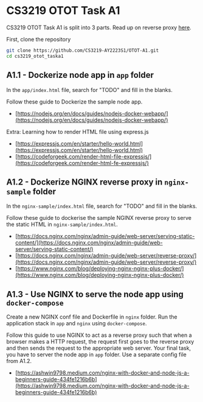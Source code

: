 # CS3219 OTOT Task A1

CS3219 OTOT Task A1 is split into 3 parts. Read up on reverse proxy [here](https://www.upguard.com/blog/reverse-proxy-vs-load-balancer).

First, clone the repository

```sh
git clone https://github.com/CS3219-AY2223S1/OTOT-A1.git
cd cs3219_otot_taska1
```

## A1.1 - Dockerize node app in `app` folder

In the `app/index.html` file, search for "TODO" and fill in the blanks.

Follow these guide to Dockerize the sample node app.

- [https://nodejs.org/en/docs/guides/nodejs-docker-webapp/](https://nodejs.org/en/docs/guides/nodejs-docker-webapp/)

Extra: Learning how to render HTML file using express.js

- [https://expressjs.com/en/starter/hello-world.html](https://expressjs.com/en/starter/hello-world.html)
- [https://codeforgeek.com/render-html-file-expressjs/](https://codeforgeek.com/render-html-fe-expressjs/)

## A1.2 - Dockerize NGINX reverse proxy in `nginx-sample` folder

In the `nginx-sample/index.html` file, search for "TODO" and fill in the blanks.

Follow these guide to dockerise the sample NGINX reverse proxy to serve the static HTML in `nginx-sample/index.html`.

- [https://docs.nginx.com/nginx/admin-guide/web-server/serving-static-content/](https://docs.nginx.com/nginx/admin-guide/web-server/serving-static-content/)
- [https://docs.nginx.com/nginx/admin-guide/web-server/reverse-proxy/](https://docs.nginx.com/nginx/admin-guide/web-server/reverse-proxy/)
- [https://www.nginx.com/blog/deploying-nginx-nginx-plus-docker/](https://www.nginx.com/blog/deploying-nginx-nginx-plus-docker/)

## A1.3 - Use NGINX to serve the node app using `docker-compose`

Create a new NGINX conf file and Dockerfile in `nginx` folder. Run the application stack in `app` and `nginx` using `docker-compose`.

Follow this guide to use NGINX to act as a reverse proxy such that when a browser makes a HTTP request, the request first goes to the reverse proxy and then sends the request to the appropriate web server. Your final task, you have to server the node app in `app` folder. Use a separate config file from A1.2.

- [https://ashwin9798.medium.com/nginx-with-docker-and-node-js-a-beginners-guide-434fe1216b6b](https://ashwin9798.medium.com/nginx-with-docker-and-node-js-a-beginners-guide-434fe1216b6b)
